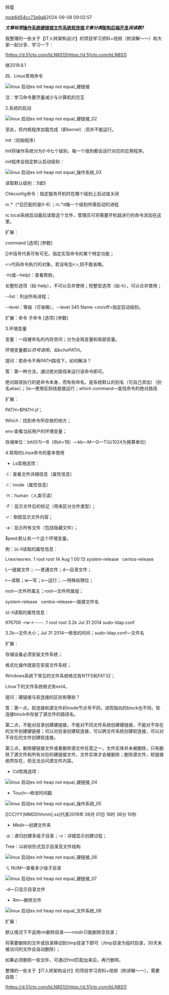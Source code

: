 # 

转载

[mob6454cc73e9a6](https://blog.51cto.com/u_16099296)2024-09-08 09:02:57

**_文章标签_[操作系统](https://blog.51cto.com/topic/caozuoxitong.html)[硬链接](https://blog.51cto.com/topic/yinglianjie.html)[文件系统](https://blog.51cto.com/topic/wenjianxitong.html)[软连接](https://blog.51cto.com/search/result?q=%E8%BD%AF%E8%BF%9E%E6%8E%A5)****_文章分类_[架构](https://blog.51cto.com/nav/architecture)[后端开发](https://blog.51cto.com/nav/program)****_阅读数_**7****

我整理的一些关于【IT人转架构设计】的项目学习资料+视频（附讲解～～）和大家一起分享、学习一下：

[https://d.51cto.com/bLN8S1](https://d.51cto.com/bLN8S1)

继2019.8.1

四．Linux常用命令

![linux 启动es init heap not equal_硬链接](https://s2.51cto.com/images/blog/202409/08014500_66dc911c82fdb56640.png?x-oss-process=image/watermark,size_16,text_QDUxQ1RP5Y2a5a6i,color_FFFFFF,t_30,g_se,x_10,y_10,shadow_20,type_ZmFuZ3poZW5naGVpdGk=/resize,m_fixed,w_1184)

注：学习命令要尽量减少与计算机的交互

2.系统的启动

![linux 启动es init heap not equal_硬链接_02](https://s2.51cto.com/images/blog/202409/08014500_66dc911c94e9920039.png?x-oss-process=image/watermark,size_16,text_QDUxQ1RP5Y2a5a6i,color_FFFFFF,t_30,g_se,x_10,y_10,shadow_20,type_ZmFuZ3poZW5naGVpdGk=/resize,m_fixed,w_1184)

至此，将内核程序加载完成（即kernel）,但并不能运行。

init（初始程序）

Init将操作系统分为0-6七个级别，每一个级别都会运行对应的应用程序。

init程序会指定默认启动级别：

![linux 启动es init heap not equal_操作系统_03](https://s2.51cto.com/images/blog/202409/08014500_66dc911cabed657875.png?x-oss-process=image/watermark,size_16,text_QDUxQ1RP5Y2a5a6i,color_FFFFFF,t_30,g_se,x_10,y_10,shadow_20,type_ZmFuZ3poZW5naGVpdGk=/resize,m_fixed,w_1184)

读取默认级别：3或5

Chkconfig命令：指定服务开机时在哪个级别上启动或关闭

rc.\*（\*后匹配的是0-6）；rc.\*d每一个级别所需启动的进程

rc.local系统启动最后读取这个文件，管理员可将需要开机就进行的命令添加在这里。

扩展：

command \[选项\] \[参数\]

\[\]中括号代表可有可无，指定实现命令的某个特定功能；

\<>代码命令执行的对象，若没有加\<>,则不能省略。

-h(或--help)：查看帮助，

长整形选项（如-help），不可以合并使用；短整型选项（如-h），可以合并使用；

--list：列出所有进程；

--level：等级（可省略），--level 345 Name \<on/off>指定启动级别。

扩展：命令 子命令 \[选项\] \[参数\]

3.环境变量

变量：一段被命名的内存空间；分为全局变量和局部变量。

环境变量都以$符号调用，如echo$PATH。

提问：若命令不再PATH路径下，如何解决？

答：第一种方法，通过绝对路径来运行该命令即可。

绝对路径执行的是命令本身，而有些命名，是系统默认的别名（可自己添加）（别名alias）；\\ls—使用反斜线直接运行；which command—查找命令的绝对路径

扩展：

PATH=$PATH:/***/***；

Which：找到命令所存放的地方；

env:查看当前用户的环境变量；

存储单位：bit(0/1)—B（8bit=1B）—kb—M—G—T(以1024为换算单位)

4.常用的Linux命令的基本使用

- Ls常用选项：

-l：查看文件详细信息（属性信息）

-i：inode（属性信息）

-h：human（人类可读）

-F：显示文件后的标记（用来区分文件类型）；

-r：倒叙显示文件内容；

-a：显示所有文件（包括隐藏文件）；

$pwd:默认有一个这个环境变量。

例：以-ll读取的属性信息：

Lrwxrwxrwx. 1 root root 14 Aug 1 00:13 system-release   centos-release

L—链接文件；-—普通文件；d—目录文件；

r—读取；w—写；x—运行；.—特殊权限位；

root—文件所属主；root—文件所属组；

system-release   centos-release—链接文件名

以-li读取的属性信息：

976706 –rw-r-----. 1 root root 3.2k Jul 31 2014 sudo-ldap.conf

3.2k—文件大小；Jul 31 2014—修改的时间；sudo-ldap.conf—文件名

扩展：

存储设备必须安装文件系统；

格式化操作就是在安装文件系统；

Windows系统下常见的文件系统格式有NTFS和FAT32；

Linux下的文件系统格式有ext4。

提问：硬链接与软连接的区别有哪些？

答：第一点，软连接和源文件的inode节点号不同，进而指向的block也不同，软连接block中存放了源文件的路径名。

第二点，不能对目录创建硬链接，不能对不同文件系统创建硬链接，不能对不存在的文件创建硬链接；可以对目录创建软连接，可以跨文件系统创建软连接，可以对不存在的文件创建软连接。

第三点，删除硬链接文件或者删除源文件任意之一，文件实体并未被删除，只有删除了源文件和所有对应的硬链接文件，文件实体才会被删除；删除源文件，软链接依然存在，但无法访问源文件内容。

- Cd常用选项：

![linux 启动es init heap not equal_硬链接_04](https://s2.51cto.com/images/blog/202409/08014500_66dc911cc3c9247605.png?x-oss-process=image/watermark,size_16,text_QDUxQ1RP5Y2a5a6i,color_FFFFFF,t_30,g_se,x_10,y_10,shadow_20,type_ZmFuZ3poZW5naGVpdGk=/resize,m_fixed,w_1184)

- Touch—修改时间戳

![linux 启动es init heap not equal_操作系统_05](https://s2.51cto.com/images/blog/202409/08014500_66dc911cdbb0e76044.png?x-oss-process=image/watermark,size_16,text_QDUxQ1RP5Y2a5a6i,color_FFFFFF,t_30,g_se,x_10,y_10,shadow_20,type_ZmFuZ3poZW5naGVpdGk=/resize,m_fixed,w_1184)

\[\[CC\]YY\]MMDDhhmm\[.ss\]代表2019年 08月 01日 16时 36分 10秒

- Mkdir—创建文件夹

-p：递归创建多级子目录；-v：详细显示创建过程；

Tree：以树状形式显示目录及文件结构

![linux 启动es init heap not equal_硬链接_06](https://s2.51cto.com/images/blog/202409/08014501_66dc911d1472531240.png?x-oss-process=image/watermark,size_16,text_QDUxQ1RP5Y2a5a6i,color_FFFFFF,t_30,g_se,x_10,y_10,shadow_20,type_ZmFuZ3poZW5naGVpdGk=/resize,m_fixed,w_1184)

-L NUM—查看多少级子目录

![linux 启动es init heap not equal_硬链接_07](https://s2.51cto.com/images/blog/202409/08014501_66dc911d430b972938.png?x-oss-process=image/watermark,size_16,text_QDUxQ1RP5Y2a5a6i,color_FFFFFF,t_30,g_se,x_10,y_10,shadow_20,type_ZmFuZ3poZW5naGVpdGk=/resize,m_fixed,w_1184)

-d—只显示目录文件

- Rm—删除文件

![linux 启动es init heap not equal_文件系统_08](https://s2.51cto.com/images/blog/202409/08014501_66dc911d54ea88206.png?x-oss-process=image/watermark,size_16,text_QDUxQ1RP5Y2a5a6i,color_FFFFFF,t_30,g_se,x_10,y_10,shadow_20,type_ZmFuZ3poZW5naGVpdGk=/resize,m_fixed,w_1184)

扩展：

默认情况下不适用rm删除目录——rmdir只能删除空目录；

将需要删除的文件或目录移动到/tmp目录下即可（/tmp目录为临时目录，30天未被访问的文件会自动删除）；

如果必须删除一些文件，可通过find匹配出来后，再行删除。

整理的一些关于【IT人转架构设计】的项目学习资料+视频（附讲解～～），需要自取：

[https://d.51cto.com/bLN8S1](https://d.51cto.com/bLN8S1)
